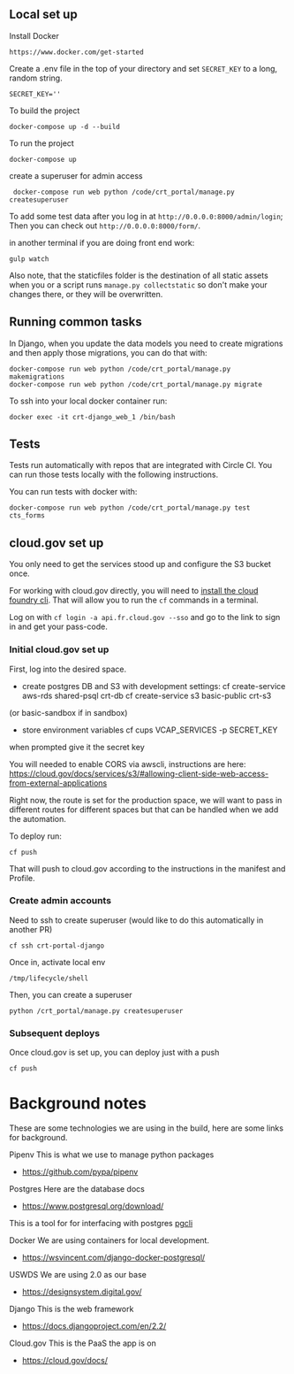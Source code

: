 ## Local set up

Install Docker

    https://www.docker.com/get-started

Create a .env file in the top of your directory and set `SECRET_KEY` to a long, random string.

    SECRET_KEY=''

To build the project

    docker-compose up -d --build

To run the project

    docker-compose up


create a superuser for admin access

     docker-compose run web python /code/crt_portal/manage.py createsuperuser


To add some test data after you log in at `http://0.0.0.0:8000/admin/login`; Then you can check out `http://0.0.0.0:8000/form/`.


in another terminal if you are doing front end work:

    gulp watch

Also note, that the staticfiles folder is the destination of all static assets when you or a script runs `manage.py collectstatic` so don't make your changes there, or they will be overwritten.


## Running common tasks

In Django, when you update the data models you need to create migrations and then apply those migrations, you can do that with:

    docker-compose run web python /code/crt_portal/manage.py makemigrations
    docker-compose run web python /code/crt_portal/manage.py migrate

To ssh into your local docker container run:

    docker exec -it crt-django_web_1 /bin/bash


## Tests

Tests run automatically with repos that are integrated with Circle CI. You can run those tests locally with the following instructions.

You can run tests with docker with:

    docker-compose run web python /code/crt_portal/manage.py test cts_forms


## cloud.gov set up
You only need to get the services stood up and configure the S3 bucket once.

For working with cloud.gov directly, you will need to [install the cloud foundry cli](https://docs.cloudfoundry.org/cf-cli/install-go-cli.html). That will allow you to run the `cf` commands in a terminal.

Log on with `cf login -a api.fr.cloud.gov --sso` and go to the link to sign in and get your pass-code.

### Initial cloud.gov set up
First, log into the desired space.

- create postgres DB and S3 with development settings:
 cf create-service aws-rds shared-psql crt-db
 cf create-service s3 basic-public crt-s3

(or basic-sandbox if in sandbox)


- store environment variables
 cf cups VCAP_SERVICES -p SECRET_KEY

when prompted give it the secret key


You will needed to enable CORS via awscli, instructions are here: https://cloud.gov/docs/services/s3/#allowing-client-side-web-access-from-external-applications


Right now, the route is set for the production space, we will want to pass in different routes for different spaces but that can be handled when we add the automation.

To deploy run:

    cf push

That will push to cloud.gov according to the instructions in the manifest and Profile.

### Create admin accounts

Need to ssh to create superuser (would like to do this automatically in another PR)

    cf ssh crt-portal-django

Once in, activate local env

    /tmp/lifecycle/shell

Then, you can create a superuser

    python /crt_portal/manage.py createsuperuser

### Subsequent deploys

Once cloud.gov is set up, you can deploy just with a push

    cf push

# Background notes

These are some technologies we are using in the build, here are some links for background.

Pipenv
This is what we use to manage python packages

- https://github.com/pypa/pipenv

Postgres
Here are the database docs
- https://www.postgresql.org/download/

This is a tool for for interfacing with postgres [pgcli](https://www.pgcli.com/)

Docker
We are using containers for local development.

- https://wsvincent.com/django-docker-postgresql/

USWDS
We are using 2.0 as our base
- https://designsystem.digital.gov/

Django
This is the web framework
- https://docs.djangoproject.com/en/2.2/

Cloud.gov
This is the PaaS the app is on
- https://cloud.gov/docs/
